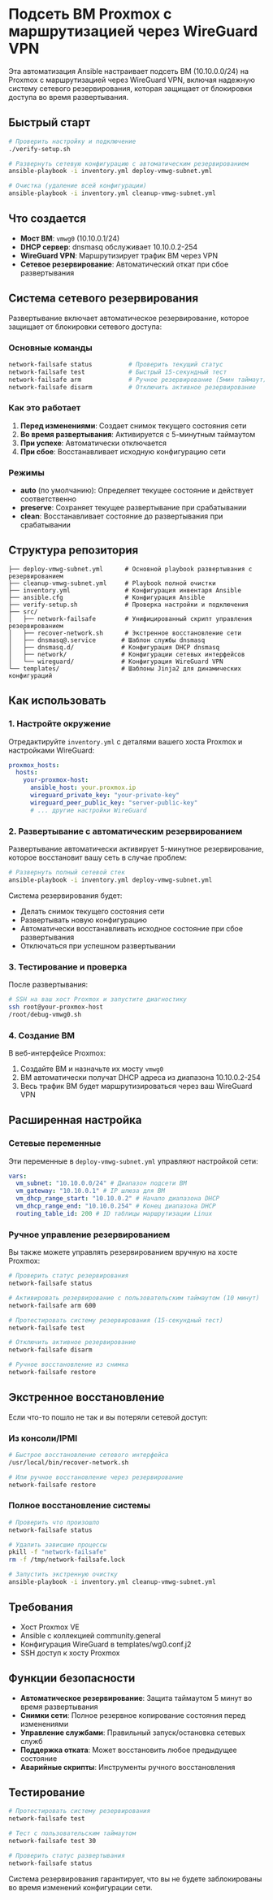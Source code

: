 # Подсеть ВМ Proxmox с маршрутизацией через WireGuard VPN

Эта автоматизация Ansible настраивает подсеть ВМ (10.10.0.0/24) на Proxmox с маршрутизацией через WireGuard VPN, включая надежную систему сетевого резервирования, которая защищает от блокировки доступа во время развертывания.

## Быстрый старт

```bash
# Проверить настройку и подключение
./verify-setup.sh

# Развернуть сетевую конфигурацию с автоматическим резервированием
ansible-playbook -i inventory.yml deploy-vmwg-subnet.yml

# Очистка (удаление всей конфигурации)
ansible-playbook -i inventory.yml cleanup-vmwg-subnet.yml
```

## Что создается

- **Мост ВМ**: `vmwg0` (10.10.0.1/24)
- **DHCP сервер**: dnsmasq обслуживает 10.10.0.2-254
- **WireGuard VPN**: Маршрутизирует трафик ВМ через VPN
- **Сетевое резервирование**: Автоматический откат при сбое развертывания

## Система сетевого резервирования

Развертывание включает автоматическое резервирование, которое защищает от блокировки сетевого доступа:

### Основные команды

```bash
network-failsafe status          # Проверить текущий статус
network-failsafe test            # Быстрый 15-секундный тест
network-failsafe arm             # Ручное резервирование (5мин таймаут)
network-failsafe disarm          # Отключить активное резервирование
```

### Как это работает

1. **Перед изменениями**: Создает снимок текущего состояния сети
2. **Во время развертывания**: Активируется с 5-минутным таймаутом
3. **При успехе**: Автоматически отключается
4. **При сбое**: Восстанавливает исходную конфигурацию сети

### Режимы

- **auto** (по умолчанию): Определяет текущее состояние и действует соответственно
- **preserve**: Сохраняет текущее развертывание при срабатывании
- **clean**: Восстанавливает состояние до развертывания при срабатывании

## Структура репозитория

```text
├── deploy-vmwg-subnet.yml      # Основной playbook развертывания с резервированием
├── cleanup-vmwg-subnet.yml     # Playbook полной очистки
├── inventory.yml               # Конфигурация инвентаря Ansible
├── ansible.cfg                 # Конфигурация Ansible
├── verify-setup.sh             # Проверка настройки и подключения
├── src/
│   ├── network-failsafe        # Унифицированный скрипт управления резервированием
│   ├── recover-network.sh      # Экстренное восстановление сети
│   ├── dnsmasq@.service       # Шаблон службы dnsmasq
│   ├── dnsmasq.d/             # Конфигурация DHCP dnsmasq
│   ├── network/               # Конфигурации сетевых интерфейсов
│   └── wireguard/             # Конфигурация WireGuard VPN
└── templates/                 # Шаблоны Jinja2 для динамических конфигураций
```

## Как использовать

### 1. Настройте окружение

Отредактируйте `inventory.yml` с деталями вашего хоста Proxmox и настройками WireGuard:

```yaml
proxmox_hosts:
  hosts:
    your-proxmox-host:
      ansible_host: your.proxmox.ip
      wireguard_private_key: "your-private-key"
      wireguard_peer_public_key: "server-public-key"
      # ... другие настройки WireGuard
```

### 2. Развертывание с автоматическим резервированием

Развертывание автоматически активирует 5-минутное резервирование, которое восстановит вашу сеть в случае проблем:

```bash
# Развернуть полный сетевой стек
ansible-playbook -i inventory.yml deploy-vmwg-subnet.yml
```

Система резервирования будет:

- Делать снимок текущего состояния сети
- Развертывать новую конфигурацию
- Автоматически восстанавливать исходное состояние при сбое развертывания
- Отключаться при успешном развертывании

### 3. Тестирование и проверка

После развертывания:

```bash
# SSH на ваш хост Proxmox и запустите диагностику
ssh root@your-proxmox-host
/root/debug-vmwg0.sh
```

### 4. Создание ВМ

В веб-интерфейсе Proxmox:

1. Создайте ВМ и назначьте их мосту `vmwg0`
2. ВМ автоматически получат DHCP адреса из диапазона 10.10.0.2-254
3. Весь трафик ВМ будет маршрутизироваться через ваш WireGuard VPN

## Расширенная настройка

### Сетевые переменные

Эти переменные в `deploy-vmwg-subnet.yml` управляют настройкой сети:

```yaml
vars:
  vm_subnet: "10.10.0.0/24" # Диапазон подсети ВМ
  vm_gateway: "10.10.0.1" # IP шлюза для ВМ
  vm_dhcp_range_start: "10.10.0.2" # Начало диапазона DHCP
  vm_dhcp_range_end: "10.10.0.254" # Конец диапазона DHCP
  routing_table_id: 200 # ID таблицы маршрутизации Linux
```

### Ручное управление резервированием

Вы также можете управлять резервированием вручную на хосте Proxmox:

```bash
# Проверить статус резервирования
network-failsafe status

# Активировать резервирование с пользовательским таймаутом (10 минут)
network-failsafe arm 600

# Протестировать систему резервирования (15-секундный тест)
network-failsafe test

# Отключить активное резервирование
network-failsafe disarm

# Ручное восстановление из снимка
network-failsafe restore
```

## Экстренное восстановление

Если что-то пошло не так и вы потеряли сетевой доступ:

### Из консоли/IPMI

```bash
# Быстрое восстановление сетевого интерфейса
/usr/local/bin/recover-network.sh

# Или ручное восстановление через резервирование
network-failsafe restore
```

### Полное восстановление системы

```bash
# Проверить что произошло
network-failsafe status

# Удалить зависшие процессы
pkill -f "network-failsafe"
rm -f /tmp/network-failsafe.lock

# Запустить экстренную очистку
ansible-playbook -i inventory.yml cleanup-vmwg-subnet.yml
```

## Требования

- Хост Proxmox VE
- Ansible с коллекцией community.general
- Конфигурация WireGuard в templates/wg0.conf.j2
- SSH доступ к хосту Proxmox

## Функции безопасности

- **Автоматическое резервирование**: Защита таймаутом 5 минут во время развертывания
- **Снимки сети**: Полное резервное копирование состояния перед изменениями
- **Управление службами**: Правильный запуск/остановка сетевых служб
- **Поддержка отката**: Может восстановить любое предыдущее состояние
- **Аварийные скрипты**: Инструменты ручного восстановления

## Тестирование

```bash
# Протестировать систему резервирования
network-failsafe test

# Тест с пользовательским таймаутом
network-failsafe test 30

# Проверить статус развертывания
network-failsafe status
```

Система резервирования гарантирует, что вы не будете заблокированы во время изменений конфигурации сети.
